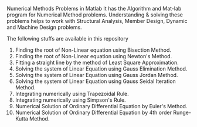 Numerical Methods Problems in Matlab
It has the Algorithm and Mat-lab program for Numerical Method problems. Understanding & solving these problems helps to work with Structural Analysis, Member Design, Dynamic and Machine Design problems.

The following stuffs are available in this repository 

1.  Finding the root of Non-Linear equation using Bisection Method.
2.  Finding the root of Non-Linear equation using Newton's Method.
3.  Fitting a straight line by the method of Least Square Approximation.
4.  Solving the system of Linear Equation using Gauss Elimination Method.
5.  Solving the system of Linear Equation using Gauss Jordan Method.
6.  Solving the system of Linear Equation using Gauss Seidal Iteration Method.
7.  Integrating numerically using Trapezoidal Rule.
8.  Integrating numerically using Simpson's Rule.
9.  Numerical Solution of Ordinary Differential Equation by Euler's Method.
10. Numerical Solution of Ordinary Differential Equation by 4th order Runge-Kutta Method.
